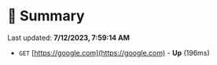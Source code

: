 # 📖 Summary
Last updated: **7/12/2023, 7:59:14 AM**

- `GET` [https://google.com](https://google.com) - **Up** (196ms)
